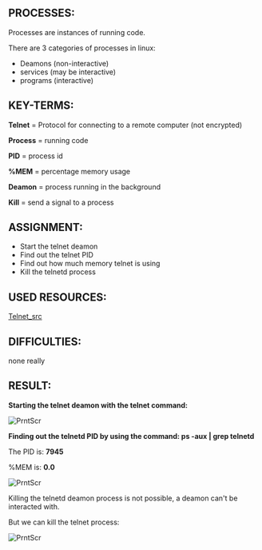 ## PROCESSES:

Processes are instances of running code. 

There are 3 categories of processes in linux:
* Deamons (non-interactive)
* services (may be interactive)
* programs (interactive)

## KEY-TERMS:

**Telnet** = Protocol for connecting to a remote computer (not encrypted)

**Process** = running code

**PID** = process id

**%MEM** = percentage memory usage

**Deamon** = process running in the background

**Kill** = send a signal to a process

## ASSIGNMENT:

* Start the telnet deamon
* Find out the telnet PID
* Find out how much memory telnet is using
* Kill the telnetd process 

## USED RESOURCES:

[Telnet_src](https://www.javatpoint.com/linux-telnet-command)

## DIFFICULTIES:

none really

## RESULT:

**Starting the telnet deamon with the telnet command:**

![PrntScr](../00_includes/SCREENSHOTS/Linux/2023-06-07_7.png)


**Finding out the telnetd PID by using the command: ps -aux | grep telnetd**

The PID is: **7945**

%MEM is: **0.0**

![PrntScr](../00_includes/wSCREENSHOTSeek1/Linux/2023-06-07_6.png)



Killing the telnetd deamon process is not possible, a deamon can't be interacted with.

But we can kill the telnet process:

![PrntScr](../00_includes/SCREENSHOTS/Linux/2023-06-07_8.png)






